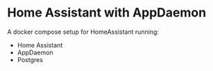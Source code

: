 # Home Assistant with AppDaemon

A docker compose setup for HomeAssistant running:

- Home Assistant
- AppDaemon
- Postgres

